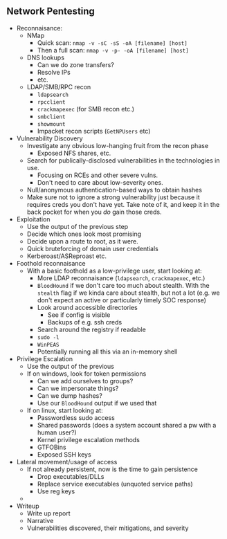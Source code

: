 ## Network Pentesting

- Reconnaisance:
  - NMap
    - Quick scan: `nmap -v -sC -sS -oA [filename] [host]`
    - Then a full scan: `nmap -v -p- -oA [filename] [host]`
  - DNS lookups
    - Can we do zone transfers?
    - Resolve IPs
    - etc.
  - LDAP/SMB/RPC recon
    - `ldapsearch`
    - `rpcclient`
    - `crackmapexec` (for SMB recon etc.)
    - `smbclient`
    - `showmount`
    - Impacket recon scripts (`GetNPUsers` etc)
- Vulnerability Discovery
  - Investigate any obvious low-hanging fruit from the recon phase
    - Exposed NFS shares, etc.
  - Search for publically-disclosed vulnerabilities in the technologies in use.
    - Focusing on RCEs and other severe vulns.
    - Don't need to care about low-severity ones.
  - Null/anonymous authentication-based ways to obtain hashes
  - Make sure not to ignore a strong vulnerability just because it requires creds you don't have yet. Take note of it, and keep it in the back pocket for when you _do_ gain those creds.
- Exploitation
  - Use the output of the previous step
  - Decide which ones look most promising
  - Decide upon a route to root, as it were.
  - Quick bruteforcing of domain user credentials
  - Kerberoast/ASReproast etc.
- Foothold reconnaisance
  - With a basic foothold as a low-privilege user, start looking at:
    - More LDAP reconnaisance (`ldapsearch`, `crackmapexec`, etc.)
    - `BloodHound` if we don't care too much about stealth. With the `stealth` flag if we kinda care about stealth, but not a lot (e.g. we don't expect an active or particularly timely SOC response)
    - Look around accessible directories
      - See if config is visible
      - Backups of e.g. ssh creds
    - Search around the registry if readable
    - `sudo -l`
    - `WinPEAS`
    - Potentially running all this via an in-memory shell
- Privilege Escalation
  - Use the output of the previous
  - If on windows, look for token permissions
    - Can we add ourselves to groups?
    - Can we impersonate things?
    - Can we dump hashes?
    - Use our `BloodHound` output if we used that
  - If on linux, start looking at:
    - Passwordless sudo access
    - Shared passwords (does a system account shared a pw with a human user?)
    - Kernel privilege escalation methods
    - GTFOBins
    - Exposed SSH keys
- Lateral movement/usage of access
  - If not already persistent, now is the time to gain persistence
    - Drop executables/DLLs
    - Replace service executables (unquoted service paths)
    - Use reg keys
  -
- Writeup
  - Write up report
  - Narrative
  - Vulnerabilities discovered, their mitigations, and severity
